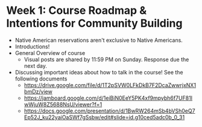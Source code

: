 # Week 1: Course Roadmap & Intentions for Community Building

- Native American reservations aren't exclusive
  to Native Americans.
- Introductions!
- General Overview of course
  - Visual posts are shared by 11:59 PM on 
    Sunday. Response due the next day.
- Discussing important ideas about how to talk 
  in the course! See the following documents
  - https://drive.google.com/file/d/1T2pSVW0LFkDkB7F2DcaZwwrjxNX1bmDz/view
  - https://jamboard.google.com/d/1eiBiN0EeY5PK4xf9mpybh6f7UF81IwWjuW8Z5688NsU/viewer?f=1
  - https://docs.google.com/presentation/d/1BwRW264mSb4bVSh0eQ7Ep52J_ku22yaiOaSWf7gSsbw/edit#slide=id.g10ced5adc0b_0_31
